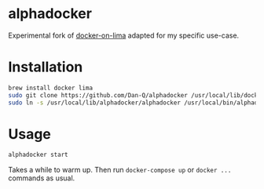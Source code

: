 # alphadocker

Experimental fork of [docker-on-lima](https://github.com/levsha/docker-on-lima) adapted for my specific use-case.

# Installation

```sh
brew install docker lima
sudo git clone https://github.com/Dan-Q/alphadocker /usr/local/lib/docker-on-lima
sudo ln -s /usr/local/lib/alphadocker/alphadocker /usr/local/bin/alphadocker
```

# Usage
```sh
alphadocker start
```

Takes a while to warm up. Then run `docker-compose up` or `docker ...` commands as usual.
